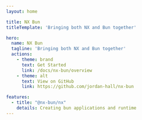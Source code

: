 ```yaml
---
layout: home

title: NX Bun
titleTemplate: 'Bringing both NX and Bun together'

hero:
  name: NX Bun
  tagline: 'Bringing both NX and Bun together'
  actions:
    - theme: brand
      text: Get Started
      link: /docs/nx-bun/overview
    - theme: alt
      text: View on GitHub
      link: https://github.com/jordan-hall/nx-bun

features:
  - title: "@nx-bun/nx"
    details: Creating bun applications and runtime
---
```

